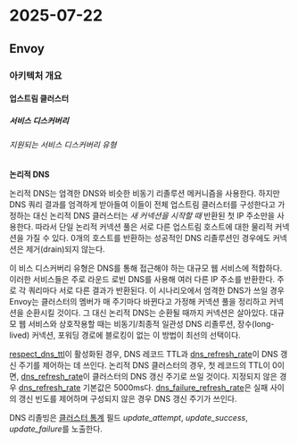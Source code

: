 # 2025-07-22

## Envoy

### 아키텍처 개요

#### 업스트림 클러스터

##### 서비스 디스커버리

###### 지원되는 서비스 디스커버리 유형

**논리적 DNS**

논리적 DNS는 엄격한 DNS와 비슷한 비동기 리졸루션 메커니즘을 사용한다. 하지만 DNS 쿼리 결과를 엄격하게 받아들여 이들이 전체 업스트림 클러스터를 구성한다고 가정하는 대신 논리적 DNS 클러스터는 *새 커넥션을 시작할 때* 반환된 첫 IP 주소만을 사용한다. 따라서 단일 논리적 커넥션 풀은 서로 다른 업스트림 호스트에 대한 물리적 커넥션을 가질 수 있다. 0개의 호스트를 반환하는 성공적인 DNS 리졸루션인 경우에도 커넥션은 제거(drain)되지 않는다.

이 비스 디스커버리 유형은 DNS를 통해 접근해야 하는 대규모 웹 서비스에 적합하다. 이러한 서비스들은 주로 라운드 로빈 DNS를 사용해 여러 다른 IP 주소를 반환한다. 주로 각 쿼리마다 서로 다른 결과가 반환된다. 이 시나리오에서 엄격한 DNS가 쓰일 경우 Envoy는 클러스터의 멤버가 매 주기마다 바뀐다고 가정해 커넥션 풀을 정리하고 커넥션을 순환시킬 것이다. 그 대신 논리적 DNS는 순환될 때까지 커넥션은 살아있다. 대규모 웹 서비스와 상호작용할 때는 비동기/최종적 일관성 DNS 리졸루션, 장수(long-lived) 커넥션, 포워딩 경로에 블로킹이 없는 이 방법이 최선의 선택이다.

[respect_dns_ttl][api-clusters-cluster-configuration-cluster-respect-dns-ttl]이 활성화된 경우, DNS 레코드 TTL과 [dns_refresh_rate][api-clusters-cluster-configuration-cluster-dns-refresh-rate]이 DNS 갱신 주기를 제어하는 데 쓰인다. 논리적 DNS 클러스터의 경우, 첫 레코드의 TTL이 0이면, [dns_refresh_rate][api-clusters-cluster-configuration-cluster-dns-refresh-rate]이 클러스터의 DNS 갱신 주기로 쓰일 것이다. 지정되지 않은 경우 [dns_refresh_rate][api-clusters-cluster-configuration-cluster-dns-refresh-rate] 기본값은 5000ms다. [dns_failure_refresh_rate][api-clusters-cluster-configuration-cluster-dns-failure-refresh-rate]은 실패 사이의 갱신 빈도를 제어하며 구성되지 않은 경우 DNS 갱신 주기가 쓰인다.

DNS 리졸빙은 [클러스터 통계][config-upstream-clusters-cluster-manager-stats] 필드 *update_attempt*, *update_success*, *update_failure*를 노출한다.

[api-clusters-cluster-configuration-cluster-respect-dns-ttl]: https://www.envoyproxy.io/docs/envoy/latest/api-v3/config/cluster/v3/cluster.proto#envoy-v3-api-field-config-cluster-v3-cluster-respect-dns-ttl
[api-clusters-cluster-configuration-cluster-dns-refresh-rate]: https://www.envoyproxy.io/docs/envoy/latest/api-v3/config/cluster/v3/cluster.proto#envoy-v3-api-field-config-cluster-v3-cluster-dns-refresh-rate
[api-clusters-cluster-configuration-cluster-dns-failure-refresh-rate]: https://www.envoyproxy.io/docs/envoy/latest/api-v3/config/cluster/v3/cluster.proto#envoy-v3-api-field-config-cluster-v3-cluster-dns-failure-refresh-rate
[config-upstream-clusters-cluster-manager-stats]: https://www.envoyproxy.io/docs/envoy/latest/configuration/upstream/cluster_manager/cluster_stats#config-cluster-manager-cluster-stats